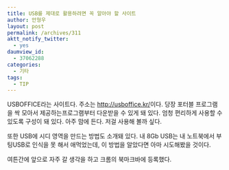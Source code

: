```yaml
---
title: USB를 제대로 활용하려면 꼭 알아야 할 사이트
author: 안형우
layout: post
permalink: /archives/311
aktt_notify_twitter:
  - yes
daumview_id:
  - 37062288
categories:
  - 기타
tags:
  - TIP
---
```

USBOFFICE라는 사이트다. 주소는 <a href="http://usboffice.kr/" target="_blank">http://usboffice.kr/</a>이다. 당장 포터블 프로그램을 싹 모아서 제공하는프로그램부터 다운받을 수 있게 돼 있다. 엄청 편리하게 사용할 수 있도록 구성이 돼 있다. 아주 맘에 든다. 저걸 사용해 볼까 싶다. <div>
  또한 USB에 시디 영역을 만드는 방법도 소개돼 있다. 내 8Gb USB는 내 노트북에서 부팅USB로 인식을 못 해서 애먹었는데, 이 방법을 알았다면 아마 시도해봤을 것이다.
</div>

<div>
  여튼간에 앞으로 자주 갈 생각을 하고 크롬의 북마크바에 등록했다.
</div>